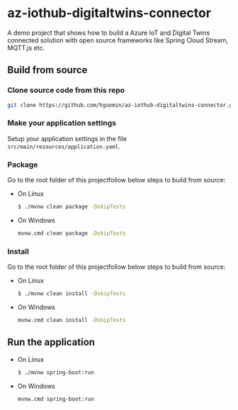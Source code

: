 # az-iothub-digitaltwins-connector

A demo project that shows how to build a Azure IoT and Digital Twins connected solution with open source frameworks like Spring Cloud Stream, MQTT.js etc.

## Build from source
### Clone source code from this repo  
```bash 
git clone https://github.com/hguomin/az-iothub-digitaltwins-connector.git
```

### Make your application settings
Setup your application settings in the file `src/main/resources/application.yaml`.

### Package
Go to the root folder of this projectfollow below steps to build from source:
* On Linux
    ```bash
    $ ./mvnw clean package -DskipTests
    ```
* On Windows
    ```bash
    mvnw.cmd clean package -DskipTests
    ```

### Install
Go to the root folder of this projectfollow below steps to build from source:  
* On Linux
    ```bash
    $ ./mvnw clean install -DskipTests
    ```
* On Windows
    ```bash
    mvnw.cmd clean install -DskipTests
    ```
## Run the application
* On Linux
    ```bash
    $ ./mvnw spring-boot:run
    ```
* On Windows
    ```bash
    mvnw.cmd spring-boot:run
    ```
